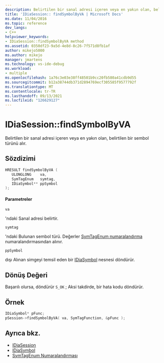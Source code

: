 ```yaml
---
description: Belirtilen bir sanal adresi içeren veya en yakın olan, belirtilen bir sembol türünü alır.
title: 'IDiaSession:: findSymbolByVA | Microsoft Docs'
ms.date: 11/04/2016
ms.topic: reference
dev_langs:
- C++
helpviewer_keywords:
- IDiaSession::findSymbolByVA method
ms.assetid: 0350df23-9a5d-4e8d-8c26-7f571d8fb1af
author: mikejo5000
ms.author: mikejo
manager: jmartens
ms.technology: vs-ide-debug
ms.workload:
- multiple
ms.openlocfilehash: 1a76c3e03e38ff48501b9cc20fb580a41cdb9d55
ms.sourcegitcommit: b12a38744db371d2894769ecf305585f9577792f
ms.translationtype: MT
ms.contentlocale: tr-TR
ms.lasthandoff: 09/13/2021
ms.locfileid: "126629127"
---
```

# <a name="idiasessionfindsymbolbyva"></a>IDiaSession::findSymbolByVA
Belirtilen bir sanal adresi içeren veya en yakın olan, belirtilen bir sembol türünü alır.

## <a name="syntax"></a>Sözdizimi

```C++
HRESULT findSymbolByVA ( 
   ULONGLONG    va,
   SymTagEnum   symtag,
   IDiaSymbol** ppSymbol
);
```

#### <a name="parameters"></a>Parametreler
 `va`

'ndaki Sanal adresi belirtir.

 `symtag`

'ndaki Bulunan sembol türü. Değerler [SymTagEnum numaralandırma](../../debugger/debug-interface-access/symtagenum.md) numaralandırmasından alınır.

 `ppSymbol`

dışı Alınan simgeyi temsil eden bir [IDiaSymbol](../../debugger/debug-interface-access/idiasymbol.md) nesnesi döndürür.

## <a name="return-value"></a>Dönüş Değeri
 Başarılı olursa, döndürür `S_OK` ; Aksi takdirde, bir hata kodu döndürür.

## <a name="example"></a>Örnek

```C++
IDiaSymbol* pFunc;
pSession->findSymbolByVA( va, SymTagFunction, &pFunc );
```

## <a name="see-also"></a>Ayrıca bkz.
- [IDiaSession](../../debugger/debug-interface-access/idiasession.md)
- [IDiaSymbol](../../debugger/debug-interface-access/idiasymbol.md)
- [SymTagEnum Numaralandırması](../../debugger/debug-interface-access/symtagenum.md)
